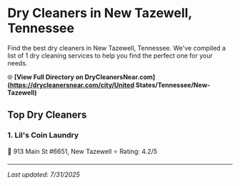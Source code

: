 # Dry Cleaners in New Tazewell, Tennessee

Find the best dry cleaners in New Tazewell, Tennessee. We've compiled a list of 1 dry cleaning services to help you find the perfect one for your needs.

🌐 **[View Full Directory on DryCleanersNear.com](https://drycleanersnear.com/city/United States/Tennessee/New-Tazewell)**

## Top Dry Cleaners

### 1. Lil's Coin Laundry
📍 913 Main St #6651, New Tazewell
⭐ Rating: 4.2/5


---

*Last updated: 7/31/2025*

